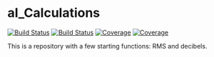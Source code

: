 # aI_Calculations

[![Build Status](https://travis-ci.com/onButtonUp/aI_Calculations.jl.svg?branch=master)](https://travis-ci.com/onButtonUp/aI_Calculations.jl)
[![Build Status](https://ci.appveyor.com/api/projects/status/github/onButtonUp/aI_Calculations.jl?svg=true)](https://ci.appveyor.com/project/onButtonUp/aI_Calculations-jl)
[![Coverage](https://codecov.io/gh/onButtonUp/aI_Calculations.jl/branch/master/graph/badge.svg)](https://codecov.io/gh/onButtonUp/aI_Calculations.jl)
[![Coverage](https://coveralls.io/repos/github/onButtonUp/aI_Calculations.jl/badge.svg?branch=master)](https://coveralls.io/github/onButtonUp/aI_Calculations.jl?branch=master)

This is a repository with a few starting functions: RMS and decibels.
